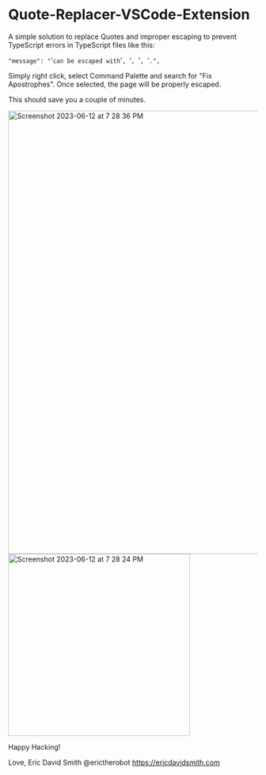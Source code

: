 # Quote-Replacer-VSCode-Extension

A simple solution to replace Quotes and improper escaping to prevent TypeScript errors in TypeScript files like this:

`"message": "`'`can be escaped with`&apos;`, `&lsquo;`, `&#39;`, `&rsquo;`.",`

Simply right click, select Command Palette and search for "Fix Apostrophes". Once selected, the page will be properly escaped.

This should save you a couple of minutes.

<img width="894" alt="Screenshot 2023-06-12 at 7 28 36 PM" src="https://github.com/erictherobot/Quote-Replacer-VSCode-Extension/assets/135601/781ff7ae-d587-422c-a6f3-38a603e15975">
<img width="367" alt="Screenshot 2023-06-12 at 7 28 24 PM" src="https://github.com/erictherobot/Quote-Replacer-VSCode-Extension/assets/135601/8dabec3a-32f5-4ec5-b39f-af825a86fe7e">

Happy Hacking!

Love,
Eric David Smith
@erictherobot
https://ericdavidsmith.com
